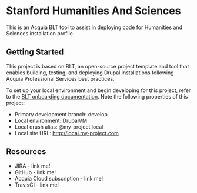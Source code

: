 # Stanford Humanities And Sciences

This is an Acquia BLT tool to assist in deploying code for Humanities and Sciences installation profile. 

## Getting Started

This project is based on BLT, an open-source project template and tool that enables building, testing, and deploying Drupal installations following Acquia Professional Services best practices.

To set up your local environment and begin developing for this project, refer to the [BLT onboarding documentation](http://blt.readthedocs.io/en/latest/readme/onboarding/). Note the following properties of this project:
* Primary development branch: develop
* Local environment: DrupalVM
* Local drush alias: @my-project.local
* Local site URL: http://local.my-project.com

## Resources

* JIRA - link me!
* GitHub - link me!
* Acquia Cloud subscription - link me!
* TravisCI - link me!
